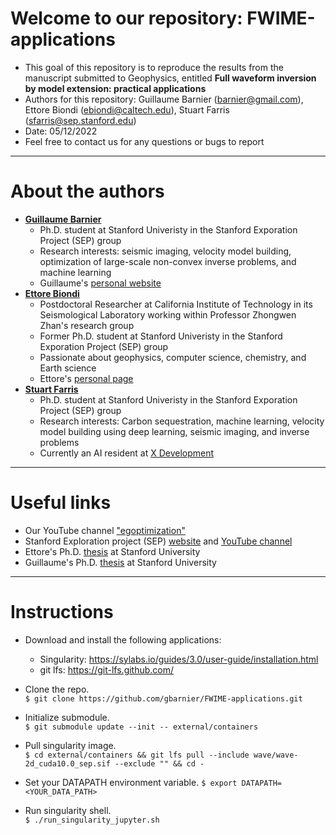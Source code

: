 # Welcome to our repository: FWIME-applications
* This goal of this repository is to reproduce the results from the manuscript submitted to Geophysics, entitled **Full waveform inversion by model extension: practical applications**
* Authors for this repository: Guillaume Barnier (barnier@gmail.com), Ettore Biondi (ebiondi@caltech.edu), Stuart Farris (sfarris@sep.stanford.edu)
* Date: 05/12/2022
* Feel free to contact us for any questions or bugs to report

---
# About the authors
* [**Guillaume Barnier**](https://www.linkedin.com/in/guillaume-barnier/)
    * Ph.D. student at Stanford Univeristy in the Stanford Exporation Project (SEP) group
    * Research interests: seismic imaging, velocity model building, optimization of large-scale non-convex inverse problems, and machine learning
    * Guillaume's [personal website](https://gbarnier.github.io)
* [**Ettore Biondi**](https://www.linkedin.com/in/ettore-biondi/)
    * Postdoctoral Researcher at California Institute of Technology in its Seismological Laboratory working within Professor Zhongwen Zhan's research group
    * Former Ph.D. student at Stanford Univeristy in the Stanford Exporation Project (SEP) group
    * Passionate about geophysics, computer science, chemistry, and Earth science
    * Ettore's [personal page](http://www.seismolab.caltech.edu/biondi_e.html)
* [**Stuart Farris**](https://www.linkedin.com/in/stuart-farris/)
    * Ph.D. student at Stanford Univeristy in the Stanford Exporation Project (SEP) group
    * Research interests: Carbon sequestration, machine learning, velocity model building using deep learning, seismic imaging, and inverse problems
    * Currently an AI resident at [X Development](https://x.company)

---
# Useful links
* Our YouTube channel ["egoptimization"](https://www.youtube.com/channel/UCjloQO0H6JnddXoB017mcog)
* Stanford Exploration project (SEP) [website](https://sep.sites.stanford.edu) and [YouTube channel](https://www.youtube.com/channel/UCk8h7bfpd-vl_CWCDLHxHzA)
* Ettore's Ph.D. [thesis](http://sepwww.stanford.edu/data/media/public/sep/ettore/pdfs/thesis/thesis_Ettore.pdf) at Stanford University
* Guillaume's Ph.D. [thesis](http://sepwww.stanford.edu/data/media/public/sep/gbarnier/Guillaume_thesis_sep_website.pdf) at Stanford University

---
# Instructions
* Download and install the following applications:
    * Singularity: https://sylabs.io/guides/3.0/user-guide/installation.html
    * git lfs: https://git-lfs.github.com/

* Clone the repo.<br>
  `$ git clone https://github.com/gbarnier/FWIME-applications.git`
* Initialize submodule.<br>
  `$ git submodule update --init -- external/containers`
* Pull singularity image.<br>
  `$ cd external/containers && git lfs pull --include wave/wave-2d_cuda10.0_sep.sif --exclude "" && cd -`
* Set your DATAPATH environment variable.
  `$ export DATAPATH=<YOUR_DATA_PATH>`
* Run singularity shell.<br>
  `$ ./run_singularity_jupyter.sh`
